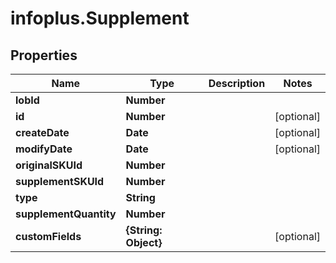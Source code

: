 # infoplus.Supplement

## Properties
Name | Type | Description | Notes
------------ | ------------- | ------------- | -------------
**lobId** | **Number** |  | 
**id** | **Number** |  | [optional] 
**createDate** | **Date** |  | [optional] 
**modifyDate** | **Date** |  | [optional] 
**originalSKUId** | **Number** |  | 
**supplementSKUId** | **Number** |  | 
**type** | **String** |  | 
**supplementQuantity** | **Number** |  | 
**customFields** | **{String: Object}** |  | [optional] 


